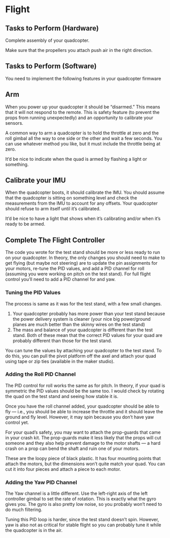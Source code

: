 # Flight

## Tasks to Perform (Hardware)

Complete assembly of your quadcopter.

Make sure that the propellers you attach push air in the right direction.

## Tasks to Perform (Software)

You need to implement the following features in your quadcopter firmware

## Arm

When you power up your quadcopter it should be “disarmed.” This means that it will not respond to the remote. This is safety feature (to prevent the props from running unexpectedly) and an opportunity to calibrate your sensors.

A common way to arm a quadcopter is to hold the throttle at zero and the roll gimbal all the way to one side or the other and wait a few seconds. You can use whatever method you like, but it must include the throttle being at zero.

It’d be nice to indicate when the quad is armed by flashing a light or something.

## Calibrate your IMU

When the quadcopter boots, it should calibrate the IMU. You should assume that the quadcopter is sitting on something level and check the measurements from the IMU to account for any offsets. Your quadcopter should refuse to arm itself until it’s calibrated.

It’d be nice to have a light that shows when it’s calibrating and/or when it’s ready to be armed.

## Complete The Flight Controller

The code you wrote for the test stand should be more or less ready to run on your quadcopter. In theory, the only changes you should need to make to get flying (but maybe not steering) are to update the pin assignments for your motors, re-tune the PID values, and add a PID channel for roll (assuming you were working on pitch on the test stand). For full flight control you’ll need to add a PID channel for and yaw.

### Tuning the PID Values

The process is same as it was for the test stand, with a few small changes.

1. Your quadcopter probably has more power than your test stand because the power delivery system is cleaner (your nice big power/ground planes are much better than the skinny wires on the test stand)
2. The mass and balance of your quadcopter is different than the test stand.
Both of these mean that the correct PID values for your quad are probably different than those for the test stand.

You can tune the values by attaching your quadcopter to the test stand. To do this, you can pull the pivot platform off the axel and attach your quad using tape or zip ties (available in the maker studio).

### Adding the Roll PID Channel

The PID control for roll works the same as for pitch. In theory, if your quad is symmetric the PID values should be the same too. I would check by rotating the quad on the test stand and seeing how stable it is.

Once you have the roll channel added, your quadcopter should be able to fly — i.e., you should be able to increase the throttle and it should leave the ground and fly level. However, it may spin because you don’t have yaw control yet.

For your quad’s safety, you may want to attach the prop-guards that came in your crash kit. The prop-guards make it less likely that the props will cut someone and they also help prevent damage to the motor shafts — a hard crash on a prop can bend the shaft and ruin one of your motors.

These are the loopy piece of black plastic. It has four mounting points that attach the motors, but the dimensions won’t quite match your quad. You can cut it into four pieces and attach a piece to each motor.

### Adding the Yaw PID Channel

The Yaw channel is a little different. Use the left-right axis of the left controller gimbal to set the rate of rotation. This is exactly what the gyro gives you. The gyro is also pretty low noise, so you probably won’t need to do much filtering.

Tuning this PID loop is harder, since the test stand doesn’t spin. However, yaw is also not as critical for stable flight so you can probably tune it while the quadcopter is in the air.

